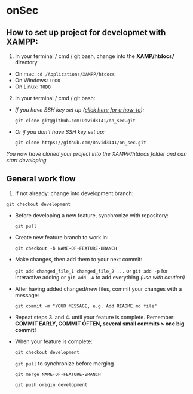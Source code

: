 onSec
====

How to set up project for developmet with XAMPP:
-------------
1. In your terminal / cmd / git bash, change into the **XAMP/htdocs/** directory

  * On mac: `cd /Applications/XAMPP/htdocs`
  * On Windows: `TODO `
  * On Linux: `TODO`

2. In your terminal / cmd / git bash:

  * *If you have SSH key set up ([click here for a how-to](https://help.github.com/articles/generating-an-ssh-key/)):*

    `git clone git@github.com:David3141/on_sec.git`

  * *Or if you don't have SSH key set up:*

    `git clone https://github.com/David3141/on_sec.git`

*You now have cloned your project into the XAMPP/htdocs folder and can start developing*

General work flow
-----------------
1. If not already: change into development branch:

  `git checkout development`

* Before developing a new feature, synchronize with repository:

  `git pull`
* Create new feature branch to work in:

  `git checkout -b NAME-OF-FEATURE-BRANCH`

* Make changes, then add them to your next commit:

  `git add changed_file_1 changed_file_2 ...` or `git add -p` for interactive adding or `git add -A` to add everything *(use with caution)*

* After having added changed/new files, commit your changes with a message:

  `git commit -m "YOUR MESSAGE, e.g. Add README.md file"`

* Repeat steps 3. and 4. until your feature is complete. Remember: **COMMIT EARLY, COMMIT OFTEN, several small commits > one big commit!**

* When your feature is complete:

  `git checkout development`

  `git pull` to synchronize before merging

  `git merge NAME-OF-FEATURE-BRANCH`

  `git push origin development`

